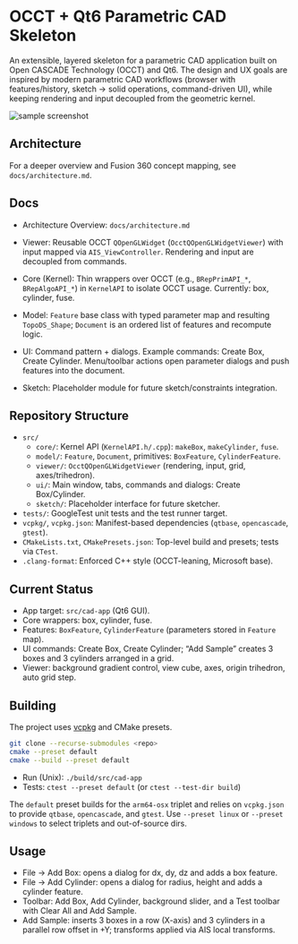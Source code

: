 # OCCT + Qt6 Parametric CAD Skeleton

An extensible, layered skeleton for a parametric CAD application built on Open CASCADE Technology (OCCT) and Qt6. The design and UX goals are inspired by modern parametric CAD workflows (browser with features/history, sketch → solid operations, command-driven UI), while keeping rendering and input decoupled from the geometric kernel.

![sample screenshot](/images/occt-qopenglwidget-sample-wnt.png)

## Architecture

For a deeper overview and Fusion 360 concept mapping, see `docs/architecture.md`.

## Docs

- Architecture Overview: `docs/architecture.md`

- Viewer: Reusable OCCT `QOpenGLWidget` (`OcctQOpenGLWidgetViewer`) with input mapped via `AIS_ViewController`. Rendering and input are decoupled from commands.
- Core (Kernel): Thin wrappers over OCCT (e.g., `BRepPrimAPI_*`, `BRepAlgoAPI_*`) in `KernelAPI` to isolate OCCT usage. Currently: box, cylinder, fuse.
- Model: `Feature` base class with typed parameter map and resulting `TopoDS_Shape`; `Document` is an ordered list of features and recompute logic.
- UI: Command pattern + dialogs. Example commands: Create Box, Create Cylinder. Menu/toolbar actions open parameter dialogs and push features into the document.
- Sketch: Placeholder module for future sketch/constraints integration.

## Repository Structure

- `src/`
  - `core/`: Kernel API (`KernelAPI.h/.cpp`): `makeBox`, `makeCylinder`, `fuse`.
  - `model/`: `Feature`, `Document`, primitives: `BoxFeature`, `CylinderFeature`.
  - `viewer/`: `OcctQOpenGLWidgetViewer` (rendering, input, grid, axes/trihedron).
  - `ui/`: Main window, tabs, commands and dialogs: Create Box/Cylinder.
  - `sketch/`: Placeholder interface for future sketcher.
- `tests/`: GoogleTest unit tests and the test runner target.
- `vcpkg/`, `vcpkg.json`: Manifest-based dependencies (`qtbase`, `opencascade`, `gtest`).
- `CMakeLists.txt`, `CMakePresets.json`: Top-level build and presets; tests via `CTest`.
- `.clang-format`: Enforced C++ style (OCCT-leaning, Microsoft base).

## Current Status

- App target: `src/cad-app` (Qt6 GUI).
- Core wrappers: box, cylinder, fuse.
- Features: `BoxFeature`, `CylinderFeature` (parameters stored in `Feature` map).
- UI commands: Create Box, Create Cylinder; “Add Sample” creates 3 boxes and 3 cylinders arranged in a grid.
- Viewer: background gradient control, view cube, axes, origin trihedron, auto grid step.

## Building

The project uses [vcpkg](https://github.com/microsoft/vcpkg) and CMake presets.

```bash
git clone --recurse-submodules <repo>
cmake --preset default
cmake --build --preset default
```

- Run (Unix): `./build/src/cad-app`
- Tests: `ctest --preset default` (or `ctest --test-dir build`)

The `default` preset builds for the `arm64-osx` triplet and relies on `vcpkg.json` to provide `qtbase`, `opencascade`, and `gtest`. Use `--preset linux` or `--preset windows` to select triplets and out-of-source dirs.

## Usage

- File → Add Box: opens a dialog for dx, dy, dz and adds a box feature.
- File → Add Cylinder: opens a dialog for radius, height and adds a cylinder feature.
- Toolbar: Add Box, Add Cylinder, background slider, and a Test toolbar with Clear All and Add Sample.
- Add Sample: inserts 3 boxes in a row (X-axis) and 3 cylinders in a parallel row offset in +Y; transforms applied via AIS local transforms.
